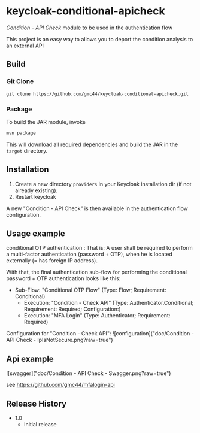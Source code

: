 # keycloak-conditional-apicheck

*Condition - API Check* module to be used in the authentication flow

This project is an easy way to allows you to deport the condition analysis to an external API


## Build 

### Git Clone
`git clone https://github.com/gmc44/keycloak-conditional-apicheck.git`

### Package
To build the JAR module, invoke
```sh
mvn package
```

This will download all required dependencies and build the JAR in the `target` directory.

## Installation

1. Create a new directory `providers` in your Keycloak installation dir (if not already existing).
2. Restart keycloak

A new "Condition - API Check" is then available in the authentication flow configuration.

## Usage example

conditional OTP authentication :
That is: A user shall be required to perform a multi-factor authentication (password + OTP), when he is located externally (= has foreign IP address).

With that, the final authentication sub-flow for performing the conditional password + OTP authentication looks like this:

- Sub-Flow: "Conditional OTP Flow" (Type: Flow; Requirement: Conditional)
  - Execution: "Condition - Check API" (Type: Authenticator.Conditional; Requirement: Required; Configuration:)
  - Execution: "MFA Login" (Type: Authenticator; Requirement: Required)

Configuration for "Condition - Check API":
![configuration]("doc/Condition - API Check - IpIsNotSecure.png?raw=true")

## Api example
![swagger]("doc/Condition - API Check - Swagger.png?raw=true")

see https://github.com/gmc44/mfalogin-api

## Release History

* 1.0
    * Initial release